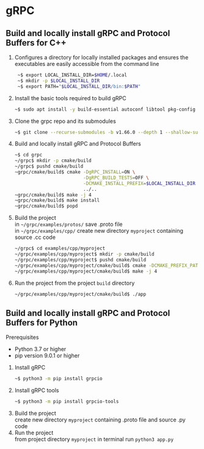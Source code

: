 # gRPC
## Build and locally install gRPC and Protocol Buffers for C++
1. Configures a directory for locally installed packages and ensures the executables are easily accessible from the command line<br>
    ```bash
     ~$ export LOCAL_INSTALL_DIR=$HOME/.local
     ~$ mkdir -p $LOCAL_INSTALL_DIR
     ~$ export PATH="$LOCAL_INSTALL_DIR/bin:$PATH"
2. Install the basic tools required to build gRPC
     ```bash
     ~$ sudo apt install -y build-essential autoconf libtool pkg-config
3. Clone the grpc repo and its submodules
     ```bash
     ~$ git clone --recurse-submodules -b v1.66.0 --depth 1 --shallow-submodules https://github.com/grpc/grpc
4. Build and locally install gRPC and Protocol Buffers
     ```bash
     ~$ cd grpc
     ~/grpc$ mkdir -p cmake/build
     ~/grpc$ pushd cmake/build
     ~grpc/cmake/build$ cmake -DgRPC_INSTALL=ON \
                              -DgRPC_BUILD_TESTS=OFF \
                              -DCMAKE_INSTALL_PREFIX=$LOCAL_INSTALL_DIR \
                              ../..
     ~grpc/cmake/build$ make -j 4
     ~grpc/cmake/build$ make install
     ~grpc/cmake/build$ popd
5. Build the project<br>
    in `~/grpc/examples/protos/` save .proto file<br>
    in `~/grpc/examples/cpp/` create new directory `myproject` containing source .cc code<br>
    ```bash
    ~/grpc$ cd examples/cpp/myproject
    ~/grpc/examples/cpp/myproject$ mkdir -p cmake/build
    ~/grpc/examples/cpp/myproject$ pushd cmake/build
    ~/grpc/examples/cpp/myproject/cmake/build$ cmake -DCMAKE_PREFIX_PATH=$LOCAL_INSTALL_DIR ../..
    ~/grpc/examples/cpp/myproject/cmake/build$ make -j 4
6. Run the project from the project `build` directory<br>
    ```bash
    ~/grpc/examples/cpp/myproject/cmake/build$ ./app

## Build and locally install gRPC and Protocol Buffers for Python
Prerequisites<br>
 - Python 3.7 or higher
 - pip version 9.0.1 or higher

1. Install gRPC
   ```bash
   ~$ python3 -m pip install grpcio
2. Install gRPC tools
   ```bash
   ~$ python3 -m pip install grpcio-tools
3. Build the project<br>
   create new directory `myproject` containing .proto file and source .py code<br>
5. Run the project<br>
   from project directory `myproject` in terminal run `python3 app.py`

